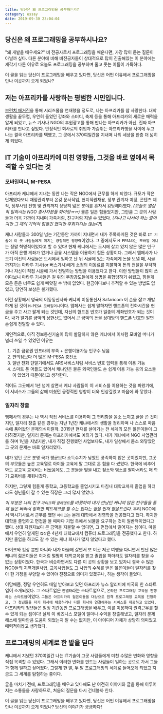 ```yaml
---
title: 당신은 왜 프로그래밍을 공부하는가?
category: essay
date: 2019-09-30 23:04:04
---
```


## 당신은 왜 프로그래밍을 공부하시나요?

"왜 개발을 배우세요?" 
비 전공자로서 프로그래밍을 배운다면, 가장 많이 듣는 질문이 아닐까 싶다. 
다른 분야에 비해 비전공자들이 상대적으로 많이 진출해있는 이 분야에는 
제각기 다른 이유로 오늘도 프로그래밍을 공부하며 울고 웃는 이들이 가득하다. 

이 글을 읽는 당신이 프로그래밍을 배우고 있다면, 당신은 어떤 이유에서 프로그래밍을 만나 이곳까지 오게 되었나? 


## 저는 아프리카를 사랑하는 평범한 시민입니다. 

[브런치 매거진](https://brunch.co.kr/magazine/africarurallife)을 통해 시리즈물을 연재했을 정도로, 나는 아프리카를 참 사랑한다. 
대학생활을 끝무렵, 우연히 들었던 강좌와 스터디, 축제 등을 통해 아프리카의 새로운 매력을 알게 되었고, 뉴스 기사나 NGO의 후원광고를 통해 만나는 아프리카가 아닌, 진짜 아프리카를 만나고 싶었다. 안정적인 회사로의 취업과 가슴뛰는 아프리카행을 사이에 두고 나는 결국 아프리카를 택했고, 그 곳에서 370여일간을 지내며 나의 세상을 한층 더 넓히게 되었다. 


## IT 기술이 아프리카에 미친 영향들, 그것을 바로 옆에서 목격할 수 있다는 것 

### 모바일머니, M-PESA 

아프리카 케냐에서 지내는 동안 나는 작은 NGO에서 근무를 하게 되었다. 규모가 작은 단체였다보니 재정관리부터 온갖 문서작업, 현지직원채용, 정부 관계자 미팅, 콘텐츠 제작, 정부사업 진행 및 관리까지 상당히 넓은 분야를 혼자서 감당해야했다. *(오늘도 열심히 일하시는 NGO 종사자분들 화이팅ㅠㅠ)*
물론 일은 힘들었지만, 그만큼 그 곳의 사람들과 더욱 가까이 지내며 가족처럼, 친구처럼 지낼 수 있었다. *(지나고 나서야 하는 말이지만 그 때의 기억이 힘들긴 했지만 후회되지는 않는다!)*

케냐 사람들과 300일 넘는 기간동안 가까이 지내면서 내가 주목하게된 것은 바로 `IT 기술이 이 곳 사람들에게 미치는 긍정적인 영향력`이었다. 그 중에서도 `M-PESA라는 모바일 머니`는 정말 혁명적이었다고 할 수 있다! 현재 케냐에서는 도시에 살고 있지 않은 많은 인구가 아직 은행 계좌가 없거나 금융 시스템을 이용하기 힘든 상황이다. 그래서 엠페사가 나오기 이전의 사람들은 도시에서 일하고 난 뒤 시골에 있는 가족에게 돈을 보낼 때, 시골까지가는 마타투 기사(or 버스기사)에게 소정의 이동료를 지불하며 돈의 전달을 부탁하거나 자신이 직접 시골에 가서 전달하는 방법을 이용했다고 한다. 이런 방법들이 많이 쓰이다보니 마타투 기사들은 길 위의 무장강도들에게 생명을 위협당하기 쉬웠고, 힘들게 모은 돈은 너무도 쉽게 빼앗길 수 밖에 없었다. 현금이다보니 추적할 수 있는 방법도 없었고, 당연히 보상은 불가했다.

이런 상황에서 영국의 이동동신사와 케냐의 이동통신사 Safaricom 이 손을 잡고 개발하게 된 것이 `M-PESA 모바일머니`이다. 엠페사는 쉽게 말하자면 핸드폰의 전화시간을 현금을 주고 사고 팔게 되는 것인데, 자신의 핸드폰 번호가 일종의 계좌번호가 되는 것이다. 내가 알기론 금액의 상한선도 없어서 큰 금액의 돈을 상대방의 핸드폰 번호만 알면 손쉽게 전달할 수 있다. 

개인적으로, 아직 정보통신기술이 많이 발달하지 않은 케냐에서 이처럼 모바일 머니가 널리 쓰일 수 있었던 이유는 
1. 기존 금융권 인프라의 부족 + 은행이용가능 인구수 낮음
2. 편의점보다 더 많은 M-PESA 충전소 
3. 일반 전화 단말기에서도 ARS서비스처럼 서비스 번호 입력을 통해 이용 가능
4. 스마트 폰 어플도 있어서 케냐인은 물론 외국인들도 손 쉽게 이용 가능 
등의 요소들이 있었기 때문이라고 생각한다. 

적어도 그곳에서 1년 넘게 살면서 케냐 사람들이 이 서비스를 이용하는 것을 봐왔기에, 이 서비스가 그들의 삶에 미쳤던 긍정적인 영향이 더욱 인상깊었고 마음에 와 닿았다. 


### 일자리 창출

엠페사의 경우는 나 역시 직접 서비스를 이용하며 그 편리함을 몸소 느끼고 글을 쓴 것이지만, 일자리 창출 같은 경우는 지난 1년간 케냐에서의 생활을 정리하며 나 스스로 마음 속에 품어왔던 문제의식이랄까. 2019년 현재를 살아가는 전 세계의 모든 젊은이들이 그러하겠지만, 일자리 문제는 아프리카에서도 예외가 없다. 내가 케냐에서 NGO 사업관리를 하며 1년을 지냈지만, 내가 직접 진행했던 사업보다도, 내가 일상에서 몸소 와닿았던 그 곳의 문제는 바로 일자리였다. 

내가 있던 곳은 분명 국가 평균보다 소득수치가 낮았던 풍족하지 않은 곳이었지만, 그곳의 부모들은 높은 교육열로 아이들 교육에 말 그대로 온 힘을 다 썼었다. 한국에 비추어봐도 공교육 교육비는 비쌌음에도, 그 분들을 빚을 내고 젖소와 염소를 팔아서라도 매 학기 교육비를 채워나갔다. 

하지만, 그렇게 힘들게 중학교, 고등학교를 졸업시키고 마침내 대학교까지 졸업을 하더라도 청년들이 갈 수 있는 직장은 그리 많지 않았다. 

*이 부분은 나의 친구 `마이크`와 `클레멘트`를 비롯하여 내가 만났던 케냐의 많은 친구들을 통해 들은 바라서 정확한 팩트체크를 할 수는 없다는 점을 먼저 말씀드린다.*
우리 NGO에서 택시기사로서 근무를 했던 `마이크`는 본래 대학에서 경영학을 전공했다고 했다. 하지만 대학을 졸업하고 면접을 볼 때마다 기업 측에서 뇌물을 요구하는 것이 일반적이었다고 했다. 상대 지원자보다 큰 금액을 지불할 수 없다면, 그 면접에서 떨어지는 셈이다. 마을에서 우연히 알게된 `킵상`은 4년제 대학교에서 컴퓨터 프로그래밍을 전공했다고 한다. 하지만 졸업을 하고도 갈 수 있는 케냐 회사가 많지 않았다고 했다. 

마이크와 킵상 뿐만 아니라 내가 마을에 살면서 또 이곳 저곳 여행을 다니면서 만난 많은 케냐의 젊은이들은 이처럼 멀쩡히 대학교육을 받고 졸업을 하더라도 일자리를 찾을 수 없는 상황이었다. 한국과 비슷하면서도 다른 이 곳의 상황을 보고 있자니 결국 수 많은 NGO들의 지역개발사업, 교육사업들도 그 사업의 수혜를 받은 젊은이들이 일자리를 찾아 한 가정을 부양할 수 있어야 진정으로 의미가 있겠구나, 하는 생각이 들었다. 

이맘때쯤, 정말 우연히도 매일 받아보고 있던 아프리카 뉴스 알리미에 미국의 한 스타트업이 소개되었다. 그 스타트업은 `안델라`라는 스타트업으로, `온라인 프로그래밍 교육을 진행하는 스타트업`이었다. `그들은 아프리카의 젊은이들을 대상으로 원격 프로그래밍 교육을 진행하고, 그 청년들을 자기 회사에 채용하거나 다른 회사와 연결해주는 서비스를 제공하고 있었다.` 아프리카의 청년들은 일정 기간동안 프로그래밍을 배우고, 이를 이용하여 원격근무를 할 수 있게 되는 셈이다! 실제 이 비즈니스 모델이 얼마나 수익을 창출해냈고, 일자리 문제 해소에 얼마만큼 도움이 되었는지 알 수는 없지만, 이 아이디어 자체가 상당히 의미있고 매력적이라고 생각했다.


## 프로그래밍의 세계로 한 발을 딛다 

케냐에서 지냈던 370여일간 나는 IT기술이 그곳 사람들에게 미친 수많은 변화와 영향을 직접 목격할 수 있었다. 그래서 이러한 변화를 만드는 사람들이 일하는 곳으로 가서 그들과 함께 일하고 싶어졌다. 그렇게 한 발, 두 발 프로그래밍의 세계로 들어오게 되었고 지금도 그 세계를 탐험하는 중이다. 

글을 마치기 전에, 프로그래밍을 배우고 있다해도 난 여전히 이야기와 글을 통해 이루어지는 소통들을 사랑하므로, 처음의 질문을 다시 건네볼까 한다. 

이 글을 읽는 당신이 프로그래밍을 배우고 있다면, 당신은 어떤 이유에서 프로그래밍을 만나 이곳까지 오게 되었나? 당신의 이야기가 궁금하다! 

